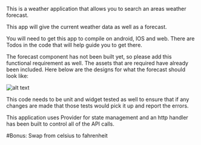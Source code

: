 This is a weather application that allows you to search an areas weather forecast.

This app will give the current weather data as well as a forecast.

You will need to get this app to compile on android, IOS and web. There are Todos in the code that will help
guide you to get there.

The forecast component has not been built yet, so please add this functional requirement as well. The assets that are required have already been included.
Here below are the designs for what the forecast should look like:

![alt text](https://raw.githubusercontent.com/Johan-glitch1412/weather_app/main/.github/images/Screenshot%202024-04-16%20at%2013.27.53.png "Logo Title Text 1")

This code needs to be unit and widget tested as well to ensure that if any changes are made that those tests would pick it up and report the errors.

This application uses Provider for state management and an http handler has been built to control all of the API calls.

#Bonus:
Swap from celsius to fahrenheit